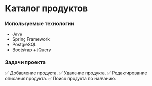 # Каталог продуктов

### Используемые технологии

- Java
- Spring Framework
- PostgreSQL
- Bootstrap + jQuery

### Задачи проекта

:white_check_mark: Добавление продукта.
:white_check_mark: Удаление продукта.
:white_check_mark: Редактирование описания продукта.
:white_check_mark: Поиск продукта по названию.


